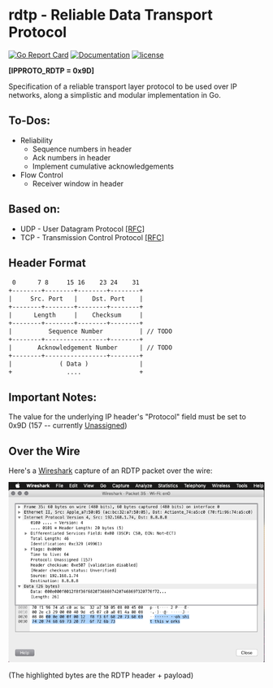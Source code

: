 # rdtp - Reliable Data Transport Protocol

[![Go Report Card](https://goreportcard.com/badge/github.com/adrianosela/rdtp)](https://goreportcard.com/report/github.com/adrianosela/rdtp)
[![Documentation](https://godoc.org/github.com/adrianosela/rdtp?status.svg)](https://godoc.org/github.com/adrianosela/rdtp)
[![license](https://img.shields.io/github/license/adrianosela/rdtp.svg)](https://github.com/adrianosela/rdtp/blob/master/LICENSE)

**[IPPROTO_RDTP = 0x9D]**

Specification of a reliable transport layer protocol to be used over IP networks, along a simplistic and modular implementation in Go.

## To-Dos:
* Reliability
  * Sequence numbers in header
  * Ack numbers in header
  * Implement cumulative acknowledgements
* Flow Control
  * Receiver window in header

## Based on:
* UDP - User Datagram Protocol [[RFC]](https://tools.ietf.org/html/rfc768)
* TCP - Transmission Control Protocol [[RFC]](https://tools.ietf.org/html/rfc793)

## Header Format

```
 0      7 8     15 16    23 24    31
+--------+--------+--------+--------+
|     Src. Port   |    Dst. Port    |
+--------+--------+--------+--------+
|      Length     |    Checksum     |
+--------+--------+--------+--------+
|          Sequence Number          | // TODO
+--------+-----------------+--------+
|       Acknowledgement Number      | // TODO
+--------+-----------------+--------+
|             ( Data )              |
+               ....                +
```

## Important Notes: 

The value for the underlying IP header's "Protocol" field must be set to 0x9D (157 -- currently [Unassigned](https://en.wikipedia.org/wiki/List_of_IP_protocol_numbers))

## Over the Wire

Here's a [Wireshark](https://www.wireshark.org/) capture of an RDTP packet over the wire:

![](./docs/img/cap0.png)

(The highlighted bytes are the RDTP header + payload)
